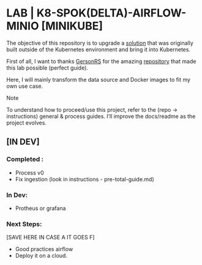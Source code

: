 # LAB | K8-SPOK(DELTA)-AIRFLOW-MINIO [MINIKUBE]

The objective of this repository is to upgrade a [solution](https://github.com/Gabriel-Philot/Case_Breweries_Abinbev) that was originally built outside of the Kubernetes environment and bring it into Kubernetes.

First of all, I want to thanks [GersonRS](https://github.com/GersonRS) for the amazing [repository](https://github.com/GersonRS/hands-on-running-spark-jobs-with-airflow) that made this lab possible (perfect guide).

Here, I will mainly transform the data source and Docker images to fit my own use case.

>[!Note]
> To understand how to proceed/use this project, refer to the (repo -> instructions) general & process guides. I’ll improve the docs/readme as the project evolves.

## [IN DEV]

### Completed : 

* Process v0
* Fix ingestion (look in instructions - pre-total-guide.md)


### In Dev:

* Protheus or grafana

### Next Steps:

[SAVE HERE IN CASE A IT GOES F]


* Good practices airflow
* Deploy it on a cloud.